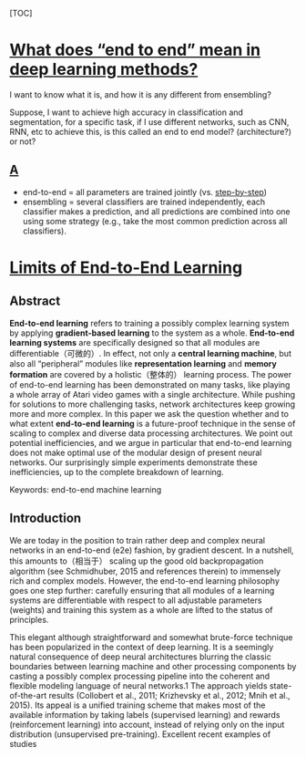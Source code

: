 [TOC]



# [What does “end to end” mean in deep learning methods?](https://stats.stackexchange.com/questions/224118/what-does-end-to-end-mean-in-deep-learning-methods)

I want to know what it is, and how it is any different from ensembling?

Suppose, I want to achieve high accuracy in classification and segmentation, for a specific task, if I use different networks, such as CNN, RNN, etc to achieve this, is this called an end to end model? (architecture?) or not?

## [A](https://stats.stackexchange.com/a/224120)

- end-to-end = all parameters are trained jointly (vs. [step-by-step](http://www.hangli-hl.com/uploads/3/4/4/6/34465961/naacl_tutorial_version2.2.pdf))
- ensembling = several classifiers are trained independently, each classifier makes a prediction, and all predictions are combined into one using some strategy (e.g., take the most common prediction across all classifiers).





# [Limits of End-to-End Learning](http://proceedings.mlr.press/v77/glasmachers17a/glasmachers17a.pdf)

## Abstract

**End-to-end learning** refers to training a possibly complex learning system by applying **gradient-based learning** to the system as a whole. **End-to-end learning systems** are specifically designed so that all modules are differentiable（可微的）. In effect, not only a **central learning machine**, but also all “peripheral” modules like **representation learning** and **memory formation** are covered by a holistic（整体的） learning process. The power of end-to-end learning has been demonstrated on many tasks, like playing a whole array of Atari video games with a single architecture. While pushing for solutions to more challenging tasks, network architectures keep growing more and more complex. In this paper we ask the question whether and to what extent **end-to-end learning** is a future-proof technique in the sense of scaling to complex and diverse data processing architectures. We point out potential inefficiencies, and we argue in particular that end-to-end learning does not make optimal use of the modular design of present neural networks. Our surprisingly simple experiments demonstrate these inefficiencies, up to the complete
breakdown of learning.

Keywords: end-to-end machine learning



## Introduction

We are today in the position to train rather deep and complex neural networks in an end-to-end (e2e) fashion, by gradient descent. In a nutshell, this amounts to（相当于） scaling up the good old backpropagation algorithm (see Schmidhuber, 2015 and references therein) to immensely rich and complex models. However, the end-to-end learning philosophy goes one step further: carefully ensuring that all modules of a learning systems are differentiable with respect to all adjustable parameters (weights) and training this system as a whole are lifted to the status of principles.

This elegant although straightforward and somewhat brute-force technique has been popularized in the context of deep learning. It is a seemingly natural consequence of deep neural architectures blurring the classic boundaries between learning machine and other processing components by casting a possibly complex processing pipeline into the coherent and flexible modeling language of neural networks.1 The approach yields state-of-the-art results (Collobert et al., 2011; Krizhevsky et al., 2012; Mnih et al., 2015). Its appeal is a unified training scheme that makes most of the available information by taking labels (supervised learning) and rewards (reinforcement learning) into account, instead of relying only on the input distribution (unsupervised pre-training). Excellent recent examples of studies